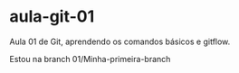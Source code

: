 # aula-git-01

Aula 01 de Git, aprendendo os comandos básicos e gitflow.

Estou na branch 01/Minha-primeira-branch  
